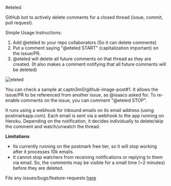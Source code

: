 #eteled

GitHub bot to actively delete comments for a closed thread (issue, commit, pull request).

Simple Usage Instructions:

1. Add @eteled to your repo collaborators (So it can delete comments)
2. Put a comment saying "@eteled START" (capitalization important) on the issue/PR.
3. @eteled will delete all future comments on that thread as they are created. (It also makes a comment notifying that all future comments will be deleted)

![eteled](https://f.cloud.github.com/assets/584253/1665353/385f6838-5c36-11e3-9e65-f226d56ad0bb.png)


You can check a sample at captn3m0/github-image-post#1. It allows the issue/PR to be referenced from another issue, as @isaacs asked for. To re-enable comments on the issue, you can comment "@eteled STOP".

It runs using a webhook for inbound emails on its email address (using postmarkapp.com). Each email is sent via a webhook to the app running on Heroku. Depending on the notification, it decides individually to delete/skip the comment and watch/unwatch the thread.

**Limitations**

- Its currently running on the postmark free tier, so it will stop working after it processes 10k emails. 
- It cannot stop watchers from receiving notifications or replying to them via email. So, the comments may be visible for a small time (~2 minutes) before they are deleted.

File any issues/bugs/feature-requests [here](https://github.com/eteled/issues/issues/new)

